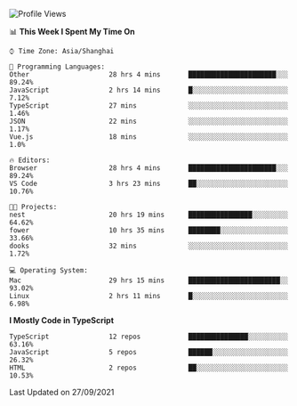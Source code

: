 <!--START_SECTION:waka-->
![Profile Views](http://img.shields.io/badge/Profile%20Views-16-blue)

📊 **This Week I Spent My Time On** 

```text
⌚︎ Time Zone: Asia/Shanghai

💬 Programming Languages: 
Other                    28 hrs 4 mins       ██████████████████████░░░   89.24% 
JavaScript               2 hrs 14 mins       █░░░░░░░░░░░░░░░░░░░░░░░░   7.12% 
TypeScript               27 mins             ░░░░░░░░░░░░░░░░░░░░░░░░░   1.46% 
JSON                     22 mins             ░░░░░░░░░░░░░░░░░░░░░░░░░   1.17% 
Vue.js                   18 mins             ░░░░░░░░░░░░░░░░░░░░░░░░░   1.0%

🔥 Editors: 
Browser                  28 hrs 4 mins       ██████████████████████░░░   89.24% 
VS Code                  3 hrs 23 mins       ██░░░░░░░░░░░░░░░░░░░░░░░   10.76%

🐱‍💻 Projects: 
nest                     20 hrs 19 mins      ████████████████░░░░░░░░░   64.62% 
fower                    10 hrs 35 mins      ████████░░░░░░░░░░░░░░░░░   33.66% 
dooks                    32 mins             ░░░░░░░░░░░░░░░░░░░░░░░░░   1.72%

💻 Operating System: 
Mac                      29 hrs 15 mins      ███████████████████████░░   93.02% 
Linux                    2 hrs 11 mins       █░░░░░░░░░░░░░░░░░░░░░░░░   6.98%

```

**I Mostly Code in TypeScript** 

```text
TypeScript               12 repos            ███████████████░░░░░░░░░░   63.16% 
JavaScript               5 repos             ██████░░░░░░░░░░░░░░░░░░░   26.32% 
HTML                     2 repos             ██░░░░░░░░░░░░░░░░░░░░░░░   10.53%

```



 Last Updated on 27/09/2021
<!--END_SECTION:waka-->
